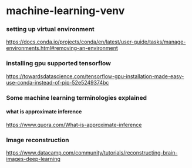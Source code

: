# machine-learning-venv

### setting up virtual environment 

https://docs.conda.io/projects/conda/en/latest/user-guide/tasks/manage-environments.html#removing-an-environment

### installing gpu supported tensorflow

https://towardsdatascience.com/tensorflow-gpu-installation-made-easy-use-conda-instead-of-pip-52e5249374bc

### Some machine learning terminologies explained

#### what is approximate inference

https://www.quora.com/What-is-approximate-inference


### Image reconstruction

https://www.datacamp.com/community/tutorials/reconstructing-brain-images-deep-learning